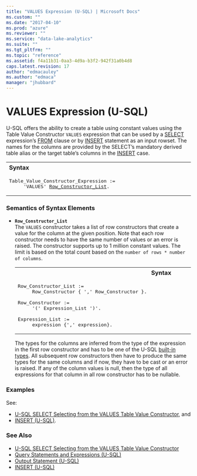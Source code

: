```yaml
---
title: "VALUES Expression (U-SQL) | Microsoft Docs"
ms.custom: ""
ms.date: "2017-04-10"
ms.prod: "azure"
ms.reviewer: ""
ms.service: "data-lake-analytics"
ms.suite: ""
ms.tgt_pltfrm: ""
ms.topic: "reference"
ms.assetid: f4a11b31-0aa3-4d9a-b3f2-942f31a0b4d8
caps.latest.revision: 17
author: "edmacauley"
ms.author: "edmaca"
manager: "jhubbard"
---
```

# VALUES Expression (U-SQL)
U-SQL offers the ability to create a table using constant values using the Table Value Constructor `VALUES` expression that can be used by a [SELECT](../USQL/select-expression-u-sql.md) expression’s [FROM](../USQL/from-clause-u-sql.md) clause or by [INSERT](../USQL/insert-u-sql.md) statement as an input rowset. The names for the columns are provided by the SELECT’s mandatory derived table alias or the target table’s columns in the [INSERT](../USQL/insert-u-sql.md) case.   
  
<table><th align="left">Syntax</th><tr><td><pre>
Table_Value_Constructor_Expression :=                                                                    
     'VALUES' <a href="#RCL">Row_Constructor_List</a>.
</pre></td></tr></table>
  
### Semantics of Syntax Elements  
* <a name="RCL"></a>**`Row_Constructor_List`**   
The `VALUES` constructor takes a list of row constructors that create a value for the column at the given position. Note that each row constructor needs to have the same number of values or an error is raised.  The constructor supports up to 1 million constant values. The limit is based on the total count based on the `number of rows * number of columns`.
  <table><th>Syntax</th><tr><td><pre>
  Row_Constructor_List :=                                                                             
       Row_Constructor { ',' Row_Constructor }.<br />
  Row_Constructor := 
       '(' Expression_List ')'.<br />
  Expression_List := 
       expression {',' expression}.
  </pre></td></tr></table>
  
    The types for the columns are inferred from the type of the expression in the first row constructor and has to be one of the U-SQL [built-in types](../USQL/built-in-u-sql-types.md). All subsequent row constructors then have to produce the same types for the same columns and if now, they have to be cast or an error is raised. If any of the column values is null, then the type of all expressions for that column in all row constructor has to be nullable.   
 
### Examples    
See:
* [U-SQL SELECT Selecting from the VALUES Table Value Constructor](../USQL/u-sql-select-selecting-from-the-values-table-value-constructor.md), and 
* [INSERT (U-SQL)](../USQL/insert-u-sql.md).  

### See Also 
* [U-SQL SELECT Selecting from the VALUES Table Value Constructor](../USQL/u-sql-select-selecting-from-the-values-table-value-constructor.md)  
* [Query Statements and Expressions (U-SQL)](../USQL/query-statements-and-expressions-u-sql.md)  
* [Output Statement (U-SQL)](../USQL/output-statement-u-sql.md)  
* [INSERT (U-SQL)](../USQL/insert-u-sql.md)

